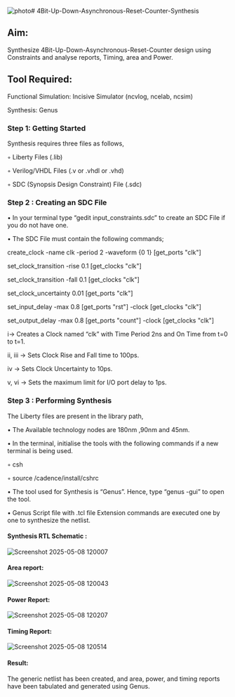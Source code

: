 ![photo](https://github.com/user-attachments/assets/2c6061e6-56cb-4b97-a837-348bd205de5a)# 4Bit-Up-Down-Asynchronous-Reset-Counter-Synthesis

## Aim:

Synthesize 4Bit-Up-Down-Asynchronous-Reset-Counter design using Constraints and analyse reports, Timing, area and Power.

## Tool Required:

Functional Simulation: Incisive Simulator (ncvlog, ncelab, ncsim)

Synthesis: Genus

### Step 1: Getting Started

Synthesis requires three files as follows,

◦ Liberty Files (.lib)

◦ Verilog/VHDL Files (.v or .vhdl or .vhd)

◦ SDC (Synopsis Design Constraint) File (.sdc)

 ### Step 2 : Creating an SDC File

•	In your terminal type “gedit input_constraints.sdc” to create an SDC File if you do not have one.

•	The SDC File must contain the following commands;

create_clock -name clk -period 2 -waveform {0 1} [get_ports "clk"]

set_clock_transition -rise 0.1 [get_clocks "clk"]

set_clock_transition -fall 0.1 [get_clocks "clk"]

set_clock_uncertainty 0.01 [get_ports "clk"]

set_input_delay -max 0.8 [get_ports "rst"] -clock [get_clocks "clk"]

set_output_delay -max 0.8 [get_ports "count"] -clock [get_clocks "clk"]

i→ Creates a Clock named “clk” with Time Period 2ns and On Time from t=0 to t=1.

ii, iii → Sets Clock Rise and Fall time to 100ps.

iv → Sets Clock Uncertainty to 10ps.

v, vi → Sets the maximum limit for I/O port delay to 1ps.

### Step 3 : Performing Synthesis

The Liberty files are present in the library path,

• The Available technology nodes are 180nm ,90nm and 45nm.

• In the terminal, initialise the tools with the following commands if a new terminal is being
used.

◦ csh

◦ source /cadence/install/cshrc

• The tool used for Synthesis is “Genus”. Hence, type “genus -gui” to open the tool.

• Genus Script file with .tcl file Extension commands are executed one by one to synthesize the netlist.

#### Synthesis RTL Schematic :
![Screenshot 2025-05-08 120007](https://github.com/user-attachments/assets/3cd6d65d-89b9-4968-ad34-cdb5ca7bc470)

#### Area report:
![Screenshot 2025-05-08 120043](https://github.com/user-attachments/assets/69661536-74b7-47b3-9530-ea06a3c6f5d9)

#### Power Report:
![Screenshot 2025-05-08 120207](https://github.com/user-attachments/assets/de079331-7234-4717-b765-cb456d1debbc)

#### Timing Report: 
![Screenshot 2025-05-08 120514](https://github.com/user-attachments/assets/9b6b4de7-a3f8-4de6-8df8-0f6382355f80)

#### Result: 

The generic netlist has been created, and area, power, and timing reports have been tabulated and generated using Genus.





